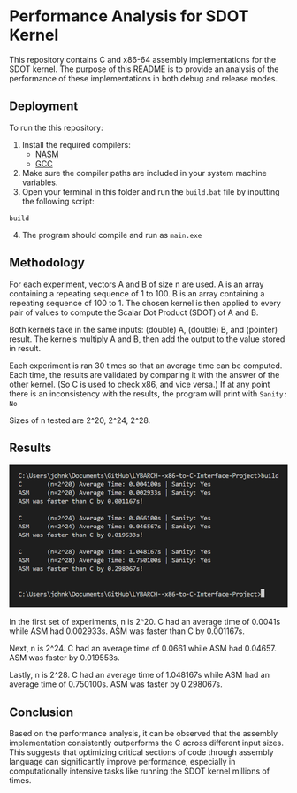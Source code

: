 
# Performance Analysis for SDOT Kernel

This repository contains C and x86-64 assembly implementations for the SDOT kernel. The purpose of this README is to provide an analysis of the performance of these implementations in both debug and release modes.


## Deployment

To run the this repository:
1. Install the required compilers:
    * [NASM](https://www.nasm.us/)
    * [GCC](https://www.youtube.com/watch?v=0HD0pqVtsmw)
2. Make sure the compiler paths are included in your system machine variables.
3. Open your terminal in this folder and run the `build.bat` file by inputting the following script:
```
build
```
4. The program should compile and run as `main.exe`

## Methodology

For each experiment, vectors A and B of size n are used. A is an array containing a repeating sequence of 1 to 100. B is an array containing a repeating sequence of 100 to 1. The chosen kernel is then applied to every pair of values to compute the Scalar Dot Product (SDOT) of A and B.

Both kernels take in the same inputs: (double) A, (double) B, and (pointer) result. The kernels multiply A and B, then add the output to the value stored in result. 

Each experiment is ran 30 times so that an average time can be computed. Each time, the results are validated by comparing it with the answer of the other kernel. (So C is used to check x86, and vice versa.) If at any point there is an inconsistency with the results, the program will print with `Sanity: No`

Sizes of n tested are 2^20, 2^24, 2^28.

## Results
![C and x86-64 Implentations](output.png)

In the first set of experiments, n is 2^20. C had an average time of 0.0041s while ASM had 0.002933s. ASM was faster than C by 0.001167s.

Next, n is 2^24. C had an average time of 0.0661 while ASM had 0.04657. ASM was faster by 0.019553s.

Lastly, n is 2^28. C had an average time of 1.048167s while ASM had an average time of 0.750100s. ASM was faster by 0.298067s.

## Conclusion
Based on the performance analysis, it can be observed that the assembly implementation consistently outperforms the C across different input sizes. This suggests that optimizing critical sections of code through assembly language can significantly improve performance, especially in computationally intensive tasks like running the SDOT kernel millions of times.

